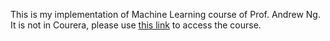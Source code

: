 This is my implementation of Machine Learning course of Prof. Andrew Ng. It is not in Courera, please use [this link](http://openclassroom.stanford.edu/MainFolder/CoursePage.php?course=MachineLearning) to access the course.
